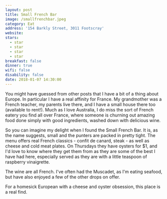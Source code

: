 ```yaml
---
layout: post
title: Small French Bar
image: /smallfrenchbar.jpeg
category: Eat
address: '154 Barkly Street, 3011 Footscray'
website:
stars:
  - star
  - star
  - star
  - star
breakfast: false
dinner: true
wifi: false
disability: false
date: 2018-01-07 14:30:00
---
```



You might have guessed from other posts that I have a bit of a thing about Europe. In particular I have a real affinity for France. My grandmother was a French teacher, my parents live there, and I have a small house there too (available to rent!). Much as I love Australia, I do miss the sort of French eatery you find all over France, where someone is churning out amazing food done simply with good ingredients, washed down with delicious wine.

So you can imagine my delight when I found the Small French Bar. It is, as the name suggests, small and the punters are packed in pretty tight. The menu offers real French classics - confit de canard, steak - as well as cheese and cold meat plates. On Thursdays they have oysters for $1, and I'd love to know where they get them from as they are some of the best I have had here, especially served as they are with a little teaspoon of raspberry vinaigrette.

The wine are all French. I've often had the Muscadet, as I'm eating seafood, but have also enjoyed a few of the other drops on offer.

For a homesick European with a cheese and oyster obsession, this place is a real find.